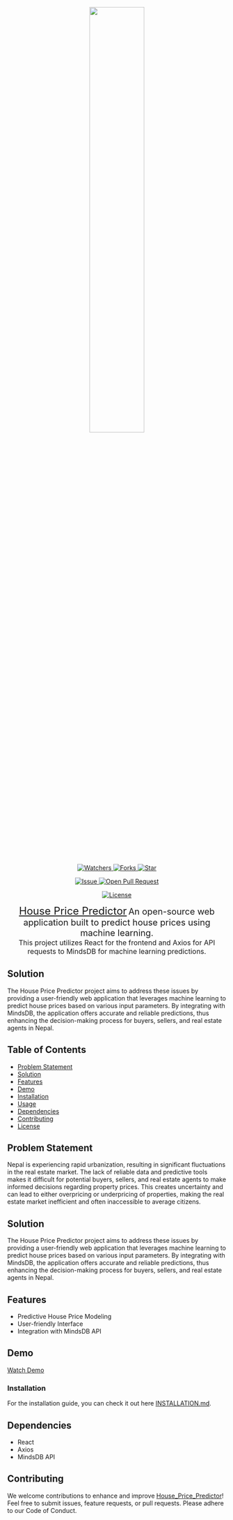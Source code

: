 <p align="center">
    <img src="/home/rajkumar/Desktop/Projects/Nepal_Trekking_Route_Recommend_System/web_app/src/assets/logo.png" style="height: 50%; width: 50%;" />
</p>

<p align="center">
    <a href="https://github.com/Rajkumarpaneru18/House_Price_Predictor/watchers" target="_blank">
        <img src="https://img.shields.io/github/watchers/Rajkumarpaneru18/House_Price_Predictor?style=for-the-badge&logo=appveyor" alt="Watchers"/>
    </a>
    <a href="https://github.com/Rajkumarpaneru18/House_Price_Predictor/network/members" target="_blank">
        <img src="https://img.shields.io/github/forks/Rajkumarpaneru18/House_Price_Predictor?style=for-the-badge&logo=appveyor" alt="Forks"/>
    </a>
    <a href="https://github.com/Rajkumarpaneru18/House_Price_Predictor/stargazers" target="_blank">
        <img src="https://img.shields.io/github/stars/Rajkumarpaneru18/House_Price_Predictor?style=for-the-badge&logo=appveyor" alt="Star"/>
    </a>
</p>

<p align="center">
    <a href="https://github.com/Rajkumarpaneru18/House_Price_Predictor/issues" target="_blank">
        <img src="https://img.shields.io/github/issues/Rajkumarpaneru18/House_Price_Predictor.svg?style=for-the-badge&logo=appveyor" alt="Issue"/>
    </a>
    <a href="https://github.com/Rajkumarpaneru18/House_Price_Predictor/pulls" target="_blank">
        <img src="https://img.shields.io/github/issues-pr/Rajkumarpaneru18/House_Price_Predictor.svg?style=for-the-badge&logo=appveyor" alt="Open Pull Request"/>
    </a>
</p>

<p align="center">
    <a href="https://github.com/Rajkumarpaneru18/House_Price_Predictor/blob/main/LICENSE" target="_blank">
        <img src="https://img.shields.io/github/license/Rajkumarpaneru18/House_Price_Predictor?style=for-the-badge&logo=appveyor" alt="License" />
    </a>
</p>

<p align="center">
  <a href="https://github.com/Rajkumarpaneru18/House_Price_Predictor" style="font-size: 24px;">House Price Predictor</a>
  <span style="font-size: 20px;">An open-source web application built to predict house prices using machine learning.</span><br>
  <span style="font-size: 16px;">This project utilizes React for the frontend and Axios for API requests to MindsDB for machine learning predictions.</span><br>
</p>


## Solution
The House Price Predictor project aims to address these issues by providing a user-friendly web application that leverages machine learning to predict house prices based on various input parameters. By integrating with MindsDB, the application offers accurate and reliable predictions, thus enhancing the decision-making process for buyers, sellers, and real estate agents in Nepal.
## Table of Contents

- [Problem Statement ](#problem_statement)
- [Solution](#solution)
- [Features](#features)
- [Demo](#demo)
- [Installation](#installation)
- [Usage](#usage)
- [Dependencies](#dependencies)
- [Contributing](#contributing)
- [License](#license)

## Problem Statement
Nepal is experiencing rapid urbanization, resulting in significant fluctuations in the real estate market. The lack of reliable data and predictive tools makes it difficult for potential buyers, sellers, and real estate agents to make informed decisions regarding property prices. This creates uncertainty and can lead to either overpricing or underpricing of properties, making the real estate market inefficient and often inaccessible to average citizens.

## Solution
The House Price Predictor project aims to address these issues by providing a user-friendly web application that leverages machine learning to predict house prices based on various input parameters. By integrating with MindsDB, the application offers accurate and reliable predictions, thus enhancing the decision-making process for buyers, sellers, and real estate agents in Nepal.

## Features
 
- Predictive House Price Modeling
- User-friendly Interface
- Integration with MindsDB API

## Demo
[Watch Demo](https://github.com/SusheelThapa/Quine-ZeroSpoil/assets/83917129/a0a1f16e-fb04-4430-bcdc-e72ab966c4b6)

### Installation

For the installation guide, you can  check it out here  [INSTALLATION.md](./INSTALLATION.md).

## Dependencies

- React
- Axios
- MindsDB API

## Contributing

We welcome contributions to enhance and improve [House_Price_Predictor]()! Feel free to submit issues, feature requests, or pull requests. Please adhere to our Code of Conduct.

